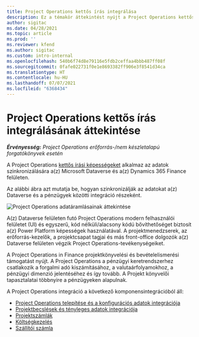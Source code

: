 ```yaml
---
title: Project Operations kettős írás integrálása
description: Ez a témakör áttekintést nyújt a Project Operations kettős írású integrációjáról.
author: sigitac
ms.date: 04/28/2021
ms.topic: article
ms.prod: ''
ms.reviewer: kfend
ms.author: sigitac
ms.custom: intro-internal
ms.openlocfilehash: 540b6f74d8e79116e5fdb2ceffaa4bbb487ff08f
ms.sourcegitcommit: 0fafe022731f0e1e8693382ff906e3f8541d34ca
ms.translationtype: HT
ms.contentlocale: hu-HU
ms.lasthandoff: 07/07/2021
ms.locfileid: "6368434"
---
```

# <a name="project-operations-dual-write-integration-overview"></a>Project Operations kettős írás integrálásának áttekintése

_**Érvényesség:** Project Operations erőforrás-/nem készletalapú forgatókönyvek esetén_

A Project Operations [kettős írási képességeket](/dynamics365/fin-ops-core/dev-itpro/data-entities/dual-write/dual-write-home-page) alkalmaz az adatok szinkronizálására a(z) Microsoft Dataverse és a(z) Dynamics 365 Finance felületen.

Az alábbi ábra azt mutatja be, hogyan szinkronizálják az adatokat a(z) Dataverse és a pénzügyek közötti integráció részeként.

![Project Operations adatáramlásainak áttekintése](./media/ProjectOperationsFlows.jpg)

A(z) Dataverse felületen futó Project Operations modern felhasználói felületet (UI) és egyszerű, kód nélküli/alacsony kódú bővíthetőséget biztosít a(z) Power Platform képességek használatával. A projektmenedzserek, az erőforrás-kezelők, a projektcsapat tagjai és más front-office dolgozók a(z) Dataverse felületen végzik Project Operations-tevékenységeiket.

A Project Operations in Finance projektkönyvelési és bevételelismerési támogatást nyújt. A Project Operations a pénzügyi keretrendszerhez csatlakozik a forgalmi adó kiszámításához, a valutaárfolyamokhoz, a pénzügyi dimenzió jelentéséhez és így tovább. A Projekt könyvelői tapasztalatai többnyire a pénzügyeken alapulnak.

A Project Operations integráció a következő komponensintegrációból áll:


- [Project Operations telepítése és a konfigurációs adatok integrációja](resource-dual-write-setup-integration.md) 
- [Projektbecslések és tényleges adatok integrációja](resource-dual-write-estimates-actuals.md)
- [Projektszámlák](resource-dual-write-project-invoice.md)
- [Költségkezelés](resource-dual-write-expense.md)
- [Szállítói számla](resource-dual-write-vendor-invoice.md)

